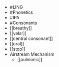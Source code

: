 - #LING
- #Phonetics
- #IPA
- #Consonants
- [[breathy]]
- [[velar]]
- [[central consonant]]
- [[oral]]
- [[stop]]
- Airstream Mechanism
	- [[pulmonic]]